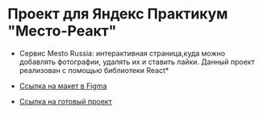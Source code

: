 # Проект для Яндекс Практикум "Место-Реакт"

* Сервис Mesto Russia: интерактивная страница,куда можно добавлять фотографии, удалять их и ставить лайки. Данный проект реализован с помощью библиотеки React*


* [Ссылка на макет в Figma](https://www.figma.com/file/StZjf8HnoeLdiXS7dYrLAh/JavaScript.-Sprint-4)
* [Ссылка на готовый проект](https://karinamaulitova.github.io/mesto-react/)